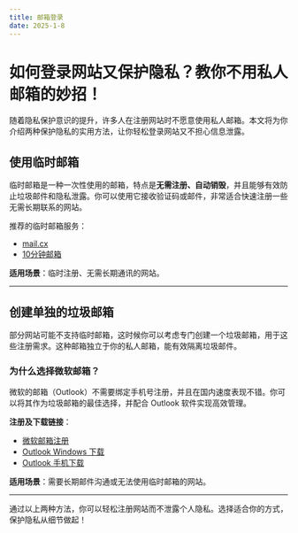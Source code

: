 ```yaml
---
title: 邮箱登录
date: 2025-1-8
---
```


# 如何登录网站又保护隐私？教你不用私人邮箱的妙招！

随着隐私保护意识的提升，许多人在注册网站时不愿意使用私人邮箱。本文将为你介绍两种保护隐私的实用方法，让你轻松登录网站又不担心信息泄露。

## 使用临时邮箱 [](#使用临时邮箱)

临时邮箱是一种一次性使用的邮箱，特点是**无需注册、自动销毁**，并且能够有效防止垃圾邮件和隐私泄露。你可以使用它接收验证码或邮件，非常适合快速注册一些无需长期联系的网站。

推荐的临时邮箱服务：

- [mail.cx](https://mail.cx/zh/)
- [10分钟邮箱](https://www.linshi-email.com/)

**适用场景**：临时注册、无需长期通讯的网站。

---

## 创建单独的垃圾邮箱 [](#创建单独的垃圾邮箱)

部分网站可能不支持临时邮箱，这时候你可以考虑专门创建一个垃圾邮箱，用于这些注册需求。这种邮箱独立于你的私人邮箱，能有效隔离垃圾邮件。

### 为什么选择微软邮箱？

微软的邮箱（Outlook）不需要绑定手机号注册，并且在国内速度表现不错。你可以将其作为垃圾邮箱的最佳选择，并配合 Outlook 软件实现高效管理。

**注册及下载链接**：
- [微软邮箱注册](https://www.microsoft.com/zh-cn/microsoft-365/outlook/email-and-calendar-software-microsoft-outlook/)
- [Outlook Windows 下载](https://apps.microsoft.com/detail/9nrx63209r7b?hl=zh-CN&gl=US)
- [Outlook 手机下载](https://www.microsoft.com/zh-cn/microsoft-365/outlook-mobile-for-android-and-ios)

**适用场景**：需要长期邮件沟通或无法使用临时邮箱的网站。

---

通过以上两种方法，你可以轻松注册网站而不泄露个人隐私。选择适合你的方式，保护隐私从细节做起！
